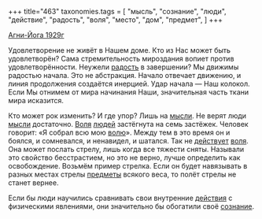 +++
title="463"
taxonomies.tags = [
 "мысль",
 "сознание",
 "люди",
 "действие",
 "радость",
 "воля",
 "место",
 "дом",
 "предмет",
]
+++

[Агни-Йога 1929г](/agni/1929)

Удовлетворение не живёт в Нашем доме. Кто из Нас может быть удовлетворён? Сама стремительность мироздания вопиет против удовлетворённости. Неужели [радость](/tags/радость) в завершении? Мы движимы радостью начала. Это не абстракция. Начало отвечает движению, и линия продолжения создаётся инерцией. Удар начала — Наш колокол. Если Мы отнимем от мира начинания Наши, значительная часть ткани мира исказится.   

Кто может рок изменить? И где упор? Лишь на [мысли](/tags/мысль). Не верят люди [мысли](/tags/мысль) достаточно. [Воля](/tags/[воля](/tags/воля)) [людей](/tags/люди) застёгнута на семь застёжек. Человек говорит: «Я собрал всю мою [волю](/tags/[воля](/tags/воля))». Между тем в это время он и боялся, и сомневался, и ненавидел, и шатался. Так не [действует](/tags/действие) [воля](/tags/воля). Она может послать стрелу, лишь когда все тяжести сняты. Называли это свойство бесстрастием, но это не верно, лучше определить как освобождение. Возьмём пример стрелка. Если он будет навязывать в разных местах стрелы [предметы](/tags/предмет) всякого веса, то полёт стрелы не станет вернее.   

Если бы люди научились сравнивать свои внутренние [действия](/tags/действие) с физическими явлениями, они значительно бы обогатили своё [сознание](/tags/сознание).
